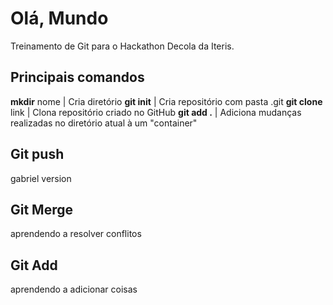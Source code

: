 # Olá, Mundo

Treinamento de Git para o Hackathon Decola da Iteris.

## Principais comandos

**mkdir** nome | Cria diretório
**git init** | Cria repositório com pasta .git
**git clone** link | Clona repositório criado no GitHub
**git add .** | Adiciona mudanças realizadas no diretório atual à um "container"

## Git push
gabriel version

## Git Merge
aprendendo a resolver conflitos

## Git Add
aprendendo a adicionar coisas
